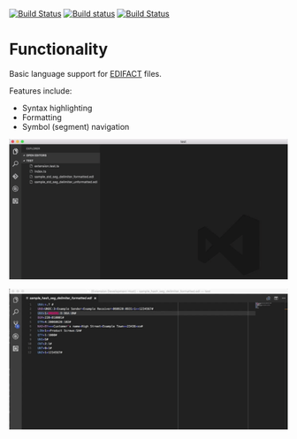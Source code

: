 [![Build Status](https://travis-ci.org/DAXaholic/vscode-edifact.svg)](https://travis-ci.org/DAXaholic/vscode-edifact)
[![Build status](https://ci.appveyor.com/api/projects/status/6hga12y0avnv7wq6?svg=true)](https://ci.appveyor.com/project/DAXaholic/vscode-edifact)
[![Build Status](https://dev.azure.com/daxaholic/vscode-edifact/_apis/build/status/vscode-edifact%20CI)](https://dev.azure.com/daxaholic/vscode-edifact/_build/latest?definitionId=11)

# Functionality

Basic language support for [EDIFACT](https://en.wikipedia.org/wiki/EDIFACT) files.

Features include: 

 * Syntax highlighting
 * Formatting
 * Symbol (segment) navigation

![Formatting Feature](./img/feature_formatting.gif)

![Symbol Navigation Feature](./img/feature_symbol_navigation.gif)
